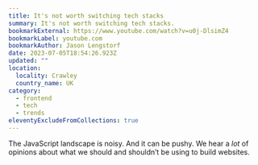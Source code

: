 ```yaml
---
title: It's not worth switching tech stacks
summary: It's not worth switching tech stacks.
bookmarkExternal: https://www.youtube.com/watch?v=u0j-DlsimZ4
bookmarkLabel: youtube.com
bookmarkAuthor: Jason Lengstorf
date: 2023-07-05T18:54:26.923Z
updated: ""
location:
  locality: Crawley
  country_name: UK
category:
  - frontend
  - tech
  - trends
eleventyExcludeFromCollections: true
---
```

The JavaScript landscape is noisy. And it can be pushy. We hear a *lot* of opinions about what we should and shouldn’t be using to build websites.